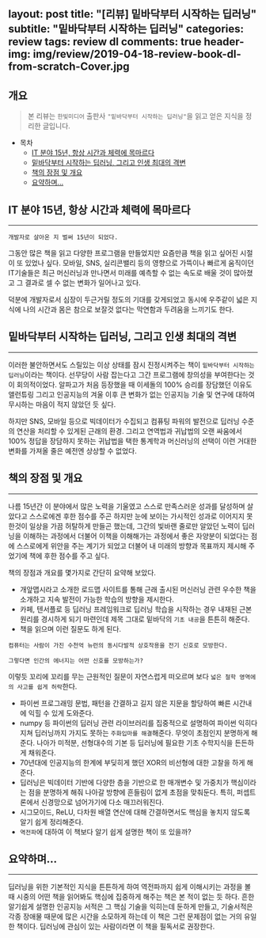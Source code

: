 
layout: post
title:  "[리뷰] 밑바닥부터 시작하는 딥러닝"
subtitle:   "밑바닥부터 시작하는 딥러닝"
categories: review
tags: review dl
comments: true
header-img: img/review/2019-04-18-review-book-dl-from-scratch-Cover.jpg
---

## 개요
> 본 리뷰는 `한빛미디어` 출판사 `"밑바닥부터 시작하는 딥러닝"`을 읽고 얻은 지식을 정리한 글입니다.

- 목차
	- [IT 분야 15년, 항상 시간과 체력에 목마르다](#it-분야-15년-항상-시간과-체력에-목마르다)
	- [밑바닥부터 시작하는 딥러닝, 그리고 인생 최대의 격변](#밑바닥부터-시작하는-딥러닝-그리고-인생-최대의-격변)
	- [책의 장점 및 개요](#책의-장점-및-개요)
	- [요약하며...](#요약하며)



## IT 분야 15년, 항상 시간과 체력에 목마르다
---
```
개발자로 살아온 지 벌써 15년이 되었다.  
```
그동안 많은 책을 읽고 다양한 프로그램을 만들었지만 요즘만큼 책을 읽고 싶어진 시절이 또 있었나 싶다.
모바일, SNS, 실리콘밸리 등의 영향으로 가뜩이나 빠르게 움직이던 IT기술들은 최근 머신러닝과 만나면서
미래를 예측할 수 없는 속도로 배울 것이 ﻿많아졌고 그 결과로 셀 수 없는 변화가 일어나고 있다.  

덕분에 개발자로서 심장이 두근거릴 정도의 기대를 갖게되었고 동시에 우주같이 넓은 지식에 나의 시간과
몸은 참으로 보잘것 없다는 막연함과 두려움을 느끼기도 한다.

## 밑바닥부터 시작하는 딥러닝, 그리고 인생 최대의 격변
---
이러한 불안하면서도 스릴있는 이상 상태를 잠시 진정시켜주는 책이 `밑바닥부터 시작하는 딥러닝`이라는 책이다.
선무당이 사람 잡는다고 그간 프로그램에 창의성을 부여한다는 것이 회의적이었다. 알파고가 처음 등장했을 때
이세돌의 100% 승리를 장담했던 이유도 앨런튜링 그리고 인공지능의 겨울 이후 큰 변화가 없는 인공지능 기술 및
연구에 대하여 무시하는 마음이 적지 않았던 듯 싶다.

하지만 SNS, 모바일 등으로 빅데이터가 수집되고 컴퓨팅 파워의 발전으로 딥러닝 수준의 연산을 처리할 수 있게된
근래의 환경. 그리고 연역법과 귀납법의 오랜 싸움에서 100% 정답을 장담하지 못하는 귀납법을 택한 통계학과
머신러닝의 선택이 이런 거대한 변화를 가져올 줄은 예전엔 상상할 수 없었다.

## 책의 장점 및 개요
---
나름 15년간 이 분야에서 많은 노력을 기울였고 스스로 만족스러운 성과를 달성하며 살았다고 스스로에겐 후한 점수를
주곤 하지만 눈에 보이는 가시적인 성과로 이어지지 못한것이 일상을 가끔 허탈하게 만들곤 했는데, 그간의 빛바랜
줄로만 알았던 노력이 딥러닝을 이해하는 과정에서 더불어 이책을 이해해가는 과정에서 좋은 자양분이 되었다는 점에
스스로에게 위안을 주는 계기가 되었고 더불어 내 미래의 방향과 목표까지 제시해 주었기에 책에 후한 점수를 주고 싶다.  

책의 장점과 개요를 몇가지로 간단히 요약해 보았다.
- 개앞맵시라고 소개한 로드맵 사이트를 통해 근래 출시된 머신러닝 관련 우수한 책을 소개하고 지속 발전이 가능한
학습의 방향을 제시한다.
- 카페, 텐서플로 등 딥러닝 프레임워크로 딥러닝 학습을 시작하는 경우 내재된 근본 원리를 경시하게 되기 마련인데
제목 그대로 밑바닥의 `기초 내공`을 튼튼히 해준다.
- 책을 읽으며 이런 질문도 하게 된다.
```
컴퓨터는 사람이 가진 수천억 뉴런의 동시다발적 상호작용을 전기 신호로 모방한다.
```
```
그렇다면 인간의 에너지는 어떤 신호를 모방하는가?
```
이렇듯 꼬리에 꼬리를 무는 근원적인 질문이 자연스럽게 떠오르며 보다 `넓은 철학 영역에의 사고를 쉽게 허락`한다.
- 파이썬 프로그래밍 문법, 패턴을 간결하고 길지 않은 지문을 할당하여 빠른 시간내에 익힐 수 있게 도와준다.
- numpy 등 파이썬의 딥러닝 관련 라이브러리를 집중적으로 설명하여 파이썬 익히다 지쳐 딥러닝까지 가지도
못하는 `주화입마를 해결`해준다. 무엇이 초점인지 분명하게 해준다. 나아가 미적분, 선형대수의 기본 등 딥러닝에
필요한 기초 수학지식을 든든하게 채워준다.
- 70년대에 인공지능의 한계에 부딪히게 했던 XOR의 비선형에 대한 고찰을 하게 해준다.
- 딥러닝은 빅데이터 기반에 다양한 층을 기반으로 한 매개변수 및 가중치가 핵심이라는 점을 분명하게 해줘
나아갈 방향에 흔들림이 없게 초점을 맞춰둔다. 특히, 퍼셉트론에서 신경망으로 넘어가기에 다소 매끄러워진다.
- 시그모이드, ReLU, 다차원 배열 연산에 대해 간결하면서도 핵심을 놓치지 않도록 알기 쉽게 정리해준다.
- `역전파`에 대하여 이 책보다 알기 쉽게 설명한 책이 또 있을까?  

## 요약하며...
---
딥러닝을 위한 기본적인 지식을 튼튼하게 하여 역전파까지 쉽게 이해시키는 과정을 볼 때 시중의 어떤 책을 읽어봐도
핵심에 집중하게 해주는 책은 본 적이 없는 듯 하다. 흔한 알기쉽게 설명한 인공지능 서적은 그 핵심 기술을 익히는데
둔하게 만들고, 기술서적은 각종 장애물 때문에 많은 시간을 소모하게 하는데 이 책은 그런 문제점이 없는 거의 유일한 책이다.
딥러닝에 관심이 있는 사람이라면 이 책을 필독서로 권장한다.
